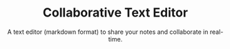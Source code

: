 ---
title: Collaborative Text Editor
subtitle: A text editor (markdown format) to share your notes and collaborate in real-time. 
thumbnail: assets/img/tools/hedgedoc.jpg
link: https://doc.asknet.community/
---